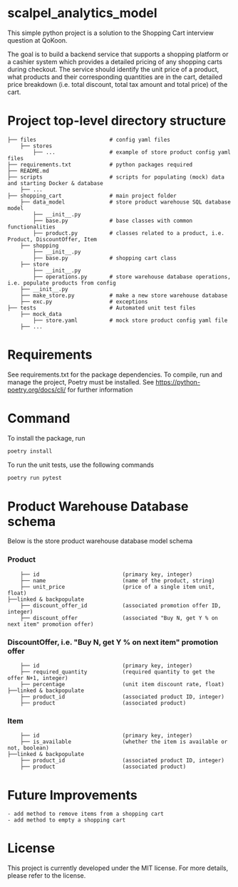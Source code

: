 # scalpel_analytics_model

This simple python project is a solution to the Shopping Cart interview question at QoKoon.

The goal is to build a backend service that supports a shopping platform or a cashier system which provides
a detailed pricing of any shopping carts during checkout. The service should identify the unit price of a product,
what products and their corresponding quantities are in the cart, detailed price breakdown (i.e. total discount,
total tax amount and total price) of the cart.


# Project top-level directory structure

    ├── files                       # config yaml files
        ├── stores
            ├── ...                 # example of store product config yaml files
    ├── requirements.txt            # python packages required
    ├── README.md
    ├── scripts                     # scripts for populating (mock) data and starting Docker & database
        ├── ...
    ├── shopping_cart               # main project folder
        ├── data_model              # store product warehouse SQL database model
            ├── __init__.py
            ├── base.py             # base classes with common functionalities
            ├── product.py          # classes related to a product, i.e. Product, DiscountOffer, Item
        ├── shopping
            ├── __init__.py
            ├── base.py             # shopping cart class
        ├── store
            ├── __init__.py
            ├── operations.py       # store warehouse database operations, i.e. populate products from config
        ├── __init__.py
        ├── make_store.py           # make a new store warehouse database
        ├── exc.py                  # exceptions
    ├── tests                       # Automated unit test files
        ├── mock_data
            ├── store.yaml          # mock store product config yaml file
        ├── ...


# Requirements

See requirements.txt for the package dependencies. To compile, run and manage the project, Poetry must be installed.
See https://python-poetry.org/docs/cli/ for further information

# Command

To install the package, run

```bash
poetry install
```

To run the unit tests, use the following commands

```bash
poetry run pytest
```


# Product Warehouse Database schema

Below is the store product warehouse database model schema

### Product
        ├── id                          (primary key, integer)
        ├── name                        (name of the product, string)
        ├── unit_price                  (price of a single item unit, float)
    ├──linked & backpopulate
        ├── discount_offer_id           (associated promotion offer ID, integer)
        ├── discount_offer              (associated "Buy N, get Y % on next item" promotion offer)

### DiscountOffer, i.e. "Buy N, get Y % on next item" promotion offer
        ├── id                          (primary key, integer)
        ├── required_quantity           (required quantity to get the offer N+1, integer)
        ├── percentage                  (unit item discount rate, float)
    ├──linked & backpopulate
        ├── product_id                  (associated product ID, integer)
        ├── product                     (associated product)

### Item
        ├── id                          (primary key, integer)
        ├── is_available                (whether the item is available or not, boolean)
    ├──linked & backpopulate
        ├── product_id                  (associated product ID, integer)
        ├── product                     (associated product)


# Future Improvements

    - add method to remove items from a shopping cart
    - add method to empty a shopping cart


# License

This project is currently developed under the MIT license. For more details, please refer to the license.